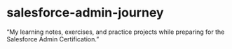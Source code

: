 # salesforce-admin-journey
“My learning notes, exercises, and practice projects while preparing for the Salesforce Admin Certification.”
